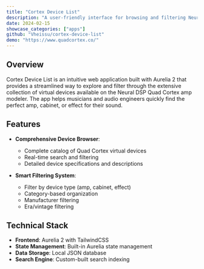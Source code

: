 ```yaml
---
title: "Cortex Device List"
description: "A user-friendly interface for browsing and filtering Neural DSP Quad Cortex virtual devices and amp models."
date: 2024-02-15
showcase_categories: ["apps"]
github: "Vheissu/cortex-device-list"
demo: "https://www.quadcortex.co/"
---
```


## Overview

Cortex Device List is an intuitive web application built with Aurelia 2 that provides a streamlined way to explore and filter through the extensive collection of virtual devices available on the Neural DSP Quad Cortex amp modeler. The app helps musicians and audio engineers quickly find the perfect amp, cabinet, or effect for their sound.

## Features

- **Comprehensive Device Browser**:
  - Complete catalog of Quad Cortex virtual devices
  - Real-time search and filtering
  - Detailed device specifications and descriptions

- **Smart Filtering System**:
  - Filter by device type (amp, cabinet, effect)
  - Category-based organization
  - Manufacturer filtering
  - Era/vintage filtering

## Technical Stack

- **Frontend**: Aurelia 2 with TailwindCSS
- **State Management**: Built-in Aurelia state management
- **Data Storage**: Local JSON database
- **Search Engine**: Custom-built search indexing

